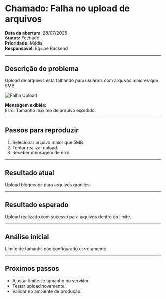 # Chamado: Falha no upload de arquivos

**Data da abertura:** 28/07/2025  
**Status:** Fechado  
**Prioridade:** Média  
**Responsável:** Equipe Backend

---

## Descrição do problema  
Upload de arquivos está falhando para usuários com arquivos maiores que 5MB.

![Falha Upload](https://via.placeholder.com/400x200.png?text=Falha+Upload)

**Mensagem exibida:**  
Erro: Tamanho máximo de arquivo excedido.

---

## Passos para reproduzir  
1. Selecionar arquivo maior que 5MB.  
2. Tentar realizar upload.  
3. Receber mensagem de erro.

---

## Resultado atual  
Upload bloqueado para arquivos grandes.

---

## Resultado esperado  
Upload realizado com sucesso para arquivos dentro do limite.

---

## Análise inicial  
Limite de tamanho não configurado corretamente.

---

## Próximos passos  
- Ajustar limite de tamanho no servidor.  
- Testar upload novamente.  
- Validar no ambiente de produção.
